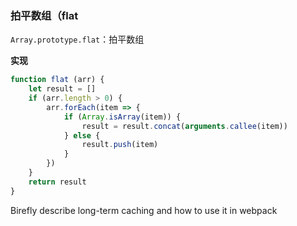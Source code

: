 ### 拍平数组（flat

`Array.prototype.flat`：拍平数组

**实现**

```js
function flat (arr) {
    let result = []
    if (arr.length > 0) {
        arr.forEach(item => {
            if (Array.isArray(item)) {
                result = result.concat(arguments.callee(item))
            } else {
                result.push(item)
            }
        })
    }
    return result
}
```

Birefly describe long-term caching and how to use it in webpack